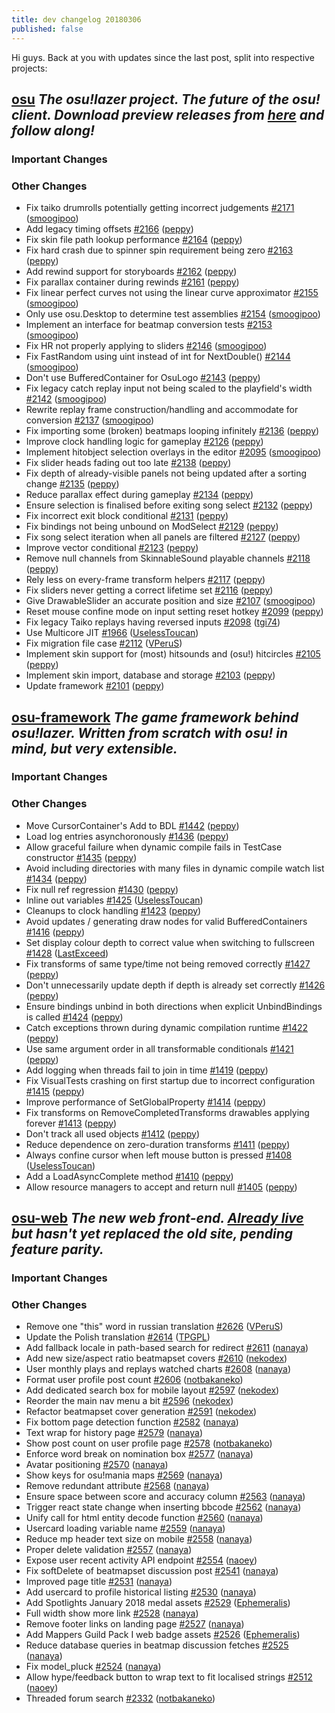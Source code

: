```yaml
---
title: dev changelog 20180306
published: false
---
```


Hi guys. Back at you with updates since the last post, split into respective projects:

## [osu](https://github.com/ppy/osu) *The osu!lazer project. The future of the osu! client. Download preview releases from [here](https://github.com/ppy/osu/releases) and follow along!*

### Important Changes

### Other Changes

- Fix taiko drumrolls potentially getting incorrect judgements [\#2171](https://github.com/ppy/osu/pull/2171) ([smoogipoo](https://github.com/smoogipoo))
- Add legacy timing offsets [\#2166](https://github.com/ppy/osu/pull/2166) ([peppy](https://github.com/peppy))
- Fix skin file path lookup performance [\#2164](https://github.com/ppy/osu/pull/2164) ([peppy](https://github.com/peppy))
- Fix hard crash due to spinner spin requirement being zero [\#2163](https://github.com/ppy/osu/pull/2163) ([peppy](https://github.com/peppy))
- Add rewind support for storyboards [\#2162](https://github.com/ppy/osu/pull/2162) ([peppy](https://github.com/peppy))
- Fix parallax container during rewinds [\#2161](https://github.com/ppy/osu/pull/2161) ([peppy](https://github.com/peppy))
- Fix linear perfect curves not using the linear curve approximator [\#2155](https://github.com/ppy/osu/pull/2155) ([smoogipoo](https://github.com/smoogipoo))
- Only use osu.Desktop to determine test assemblies [\#2154](https://github.com/ppy/osu/pull/2154) ([smoogipoo](https://github.com/smoogipoo))
- Implement an interface for beatmap conversion tests [\#2153](https://github.com/ppy/osu/pull/2153) ([smoogipoo](https://github.com/smoogipoo))
- Fix HR not properly applying to sliders [\#2146](https://github.com/ppy/osu/pull/2146) ([smoogipoo](https://github.com/smoogipoo))
- Fix FastRandom using uint instead of int for NextDouble\(\) [\#2144](https://github.com/ppy/osu/pull/2144) ([smoogipoo](https://github.com/smoogipoo))
- Don't use BufferedContainer for OsuLogo [\#2143](https://github.com/ppy/osu/pull/2143) ([peppy](https://github.com/peppy))
- Fix legacy catch replay input not being scaled to the playfield's width [\#2142](https://github.com/ppy/osu/pull/2142) ([smoogipoo](https://github.com/smoogipoo))
- Rewrite replay frame construction/handling and accommodate for conversion [\#2137](https://github.com/ppy/osu/pull/2137) ([smoogipoo](https://github.com/smoogipoo))
- Fix importing some \(broken\) beatmaps looping infinitely [\#2136](https://github.com/ppy/osu/pull/2136) ([peppy](https://github.com/peppy))
- Improve clock handling logic for gameplay [\#2126](https://github.com/ppy/osu/pull/2126) ([peppy](https://github.com/peppy))
- Implement hitobject selection overlays in the editor [\#2095](https://github.com/ppy/osu/pull/2095) ([smoogipoo](https://github.com/smoogipoo))
- Fix slider heads fading out too late [\#2138](https://github.com/ppy/osu/pull/2138) ([peppy](https://github.com/peppy))
- Fix depth of already-visible panels not being updated after a sorting change [\#2135](https://github.com/ppy/osu/pull/2135) ([peppy](https://github.com/peppy))
- Reduce parallax effect during gameplay [\#2134](https://github.com/ppy/osu/pull/2134) ([peppy](https://github.com/peppy))
- Ensure selection is finalised before exiting song select [\#2132](https://github.com/ppy/osu/pull/2132) ([peppy](https://github.com/peppy))
- Fix incorrect exit block conditional [\#2131](https://github.com/ppy/osu/pull/2131) ([peppy](https://github.com/peppy))
- Fix bindings not being unbound on ModSelect [\#2129](https://github.com/ppy/osu/pull/2129) ([peppy](https://github.com/peppy))
- Fix song select iteration when all panels are filtered [\#2127](https://github.com/ppy/osu/pull/2127) ([peppy](https://github.com/peppy))
- Improve vector conditional [\#2123](https://github.com/ppy/osu/pull/2123) ([peppy](https://github.com/peppy))
- Remove null channels from SkinnableSound playable channels [\#2118](https://github.com/ppy/osu/pull/2118) ([peppy](https://github.com/peppy))
- Rely less on every-frame transform helpers [\#2117](https://github.com/ppy/osu/pull/2117) ([peppy](https://github.com/peppy))
- Fix sliders never getting a correct lifetime set [\#2116](https://github.com/ppy/osu/pull/2116) ([peppy](https://github.com/peppy))
- Give DrawableSlider an accurate position and size [\#2107](https://github.com/ppy/osu/pull/2107) ([smoogipoo](https://github.com/smoogipoo))
- Reset mouse confine mode on input setting reset hotkey [\#2099](https://github.com/ppy/osu/pull/2099) ([peppy](https://github.com/peppy))
- Fix legacy Taiko replays having reversed inputs [\#2098](https://github.com/ppy/osu/pull/2098) ([tgi74](https://github.com/tgi74))
- Use Multicore JIT [\#1966](https://github.com/ppy/osu/pull/1966) ([UselessToucan](https://github.com/UselessToucan))
- Fix migration file case [\#2112](https://github.com/ppy/osu/pull/2112) ([VPeruS](https://github.com/VPeruS))
- Implement skin support for \(most\) hitsounds and \(osu!\) hitcircles [\#2105](https://github.com/ppy/osu/pull/2105) ([peppy](https://github.com/peppy))
- Implement skin import, database and storage [\#2103](https://github.com/ppy/osu/pull/2103) ([peppy](https://github.com/peppy))
- Update framework [\#2101](https://github.com/ppy/osu/pull/2101) ([peppy](https://github.com/peppy))

## [osu-framework](https://github.com/ppy/osu-framework) *The game framework behind osu!lazer. Written from scratch with osu! in mind, but very extensible.*

### Important Changes

### Other Changes

- Move CursorContainer's Add to BDL [\#1442](https://github.com/ppy/osu-framework/pull/1442) ([peppy](https://github.com/peppy))
- Load log entries asynchoronously [\#1436](https://github.com/ppy/osu-framework/pull/1436) ([peppy](https://github.com/peppy))
- Allow graceful failure when dynamic compile fails in TestCase constructor [\#1435](https://github.com/ppy/osu-framework/pull/1435) ([peppy](https://github.com/peppy))
- Avoid including directories with many files in dynamic compile watch list [\#1434](https://github.com/ppy/osu-framework/pull/1434) ([peppy](https://github.com/peppy))
- Fix null ref regression [\#1430](https://github.com/ppy/osu-framework/pull/1430) ([peppy](https://github.com/peppy))
- Inline out variables [\#1425](https://github.com/ppy/osu-framework/pull/1425) ([UselessToucan](https://github.com/UselessToucan))
- Cleanups to clock handling [\#1423](https://github.com/ppy/osu-framework/pull/1423) ([peppy](https://github.com/peppy))
- Avoid updates / generating draw nodes for valid BufferedContainers [\#1416](https://github.com/ppy/osu-framework/pull/1416) ([peppy](https://github.com/peppy))
- Set display colour depth to correct value when switching to fullscreen [\#1428](https://github.com/ppy/osu-framework/pull/1428) ([LastExceed](https://github.com/LastExceed))
- Fix transforms of same type/time not being removed correctly [\#1427](https://github.com/ppy/osu-framework/pull/1427) ([peppy](https://github.com/peppy))
- Don't unnecessarily update depth if depth is already set correctly [\#1426](https://github.com/ppy/osu-framework/pull/1426) ([peppy](https://github.com/peppy))
- Ensure bindings unbind in both directions when explicit UnbindBindings is called [\#1424](https://github.com/ppy/osu-framework/pull/1424) ([peppy](https://github.com/peppy))
- Catch exceptions thrown during dynamic compilation runtime [\#1422](https://github.com/ppy/osu-framework/pull/1422) ([peppy](https://github.com/peppy))
- Use same argument order in all transformable conditionals [\#1421](https://github.com/ppy/osu-framework/pull/1421) ([peppy](https://github.com/peppy))
- Add logging when threads fail to join in time [\#1419](https://github.com/ppy/osu-framework/pull/1419) ([peppy](https://github.com/peppy))
- Fix VisualTests crashing on first startup due to incorrect configuration [\#1415](https://github.com/ppy/osu-framework/pull/1415) ([peppy](https://github.com/peppy))
- Improve performance of SetGlobalProperty [\#1414](https://github.com/ppy/osu-framework/pull/1414) ([peppy](https://github.com/peppy))
- Fix transforms on RemoveCompletedTransforms drawables applying forever [\#1413](https://github.com/ppy/osu-framework/pull/1413) ([peppy](https://github.com/peppy))
- Don't track all used objects [\#1412](https://github.com/ppy/osu-framework/pull/1412) ([peppy](https://github.com/peppy))
- Reduce dependence on zero-duration transforms [\#1411](https://github.com/ppy/osu-framework/pull/1411) ([peppy](https://github.com/peppy))
- Always confine cursor when left mouse button is pressed [\#1408](https://github.com/ppy/osu-framework/pull/1408) ([UselessToucan](https://github.com/UselessToucan))
- Add a LoadAsyncComplete method [\#1410](https://github.com/ppy/osu-framework/pull/1410) ([peppy](https://github.com/peppy))
- Allow resource managers to accept and return null [\#1405](https://github.com/ppy/osu-framework/pull/1405) ([peppy](https://github.com/peppy))


## [osu-web](https://github.com/ppy/osu-web) *The new web front-end. [Already live](https://osu.ppy.sh/home) but hasn't yet replaced the old site, pending feature parity.*

### Important Changes

### Other Changes

- Remove one "this" word in russian translation [\#2626](https://github.com/ppy/osu-web/pull/2626) ([VPeruS](https://github.com/VPeruS))
- Update the Polish translation [\#2614](https://github.com/ppy/osu-web/pull/2614) ([TPGPL](https://github.com/TPGPL))
- Add fallback locale in path-based search for redirect [\#2611](https://github.com/ppy/osu-web/pull/2611) ([nanaya](https://github.com/nanaya))
- Add new size/aspect ratio beatmapset covers [\#2610](https://github.com/ppy/osu-web/pull/2610) ([nekodex](https://github.com/nekodex))
- User monthly plays and replays watched charts [\#2608](https://github.com/ppy/osu-web/pull/2608) ([nanaya](https://github.com/nanaya))
- Format user profile post count [\#2606](https://github.com/ppy/osu-web/pull/2606) ([notbakaneko](https://github.com/notbakaneko))
- Add dedicated search box for mobile layout [\#2597](https://github.com/ppy/osu-web/pull/2597) ([nekodex](https://github.com/nekodex))
- Reorder the main nav menu a bit [\#2596](https://github.com/ppy/osu-web/pull/2596) ([nekodex](https://github.com/nekodex))
- Refactor beatmapset cover generation [\#2591](https://github.com/ppy/osu-web/pull/2591) ([nekodex](https://github.com/nekodex))
- Fix bottom page detection function [\#2582](https://github.com/ppy/osu-web/pull/2582) ([nanaya](https://github.com/nanaya))
- Text wrap for history page [\#2579](https://github.com/ppy/osu-web/pull/2579) ([nanaya](https://github.com/nanaya))
- Show post count on user profile page [\#2578](https://github.com/ppy/osu-web/pull/2578) ([notbakaneko](https://github.com/notbakaneko))
- Enforce word break on nomination box [\#2577](https://github.com/ppy/osu-web/pull/2577) ([nanaya](https://github.com/nanaya))
- Avatar positioning [\#2570](https://github.com/ppy/osu-web/pull/2570) ([nanaya](https://github.com/nanaya))
- Show keys for osu!mania maps [\#2569](https://github.com/ppy/osu-web/pull/2569) ([nanaya](https://github.com/nanaya))
- Remove redundant attribute [\#2568](https://github.com/ppy/osu-web/pull/2568) ([nanaya](https://github.com/nanaya))
- Ensure space between score and accuracy column [\#2563](https://github.com/ppy/osu-web/pull/2563) ([nanaya](https://github.com/nanaya))
- Trigger react state change when inserting bbcode [\#2562](https://github.com/ppy/osu-web/pull/2562) ([nanaya](https://github.com/nanaya))
- Unify call for html entity decode function [\#2560](https://github.com/ppy/osu-web/pull/2560) ([nanaya](https://github.com/nanaya))
- Usercard loading variable name [\#2559](https://github.com/ppy/osu-web/pull/2559) ([nanaya](https://github.com/nanaya))
- Reduce mp header text size on mobile [\#2558](https://github.com/ppy/osu-web/pull/2558) ([nanaya](https://github.com/nanaya))
- Proper delete validation [\#2557](https://github.com/ppy/osu-web/pull/2557) ([nanaya](https://github.com/nanaya))
- Expose user recent activity API endpoint [\#2554](https://github.com/ppy/osu-web/pull/2554) ([naoey](https://github.com/naoey))
- Fix softDelete of beatmapset discussion post  [\#2541](https://github.com/ppy/osu-web/pull/2541) ([nanaya](https://github.com/nanaya))
- Improved page title [\#2531](https://github.com/ppy/osu-web/pull/2531) ([nanaya](https://github.com/nanaya))
- Add usercard to profile historical listing [\#2530](https://github.com/ppy/osu-web/pull/2530) ([nanaya](https://github.com/nanaya))
- Add Spotlights January 2018 medal assets [\#2529](https://github.com/ppy/osu-web/pull/2529) ([Ephemeralis](https://github.com/Ephemeralis))
- Full width show more link [\#2528](https://github.com/ppy/osu-web/pull/2528) ([nanaya](https://github.com/nanaya))
- Remove footer links on landing page [\#2527](https://github.com/ppy/osu-web/pull/2527) ([nanaya](https://github.com/nanaya))
- Add Mappers Guild Pack I web badge assets [\#2526](https://github.com/ppy/osu-web/pull/2526) ([Ephemeralis](https://github.com/Ephemeralis))
- Reduce database queries in beatmap discussion fetches [\#2525](https://github.com/ppy/osu-web/pull/2525) ([nanaya](https://github.com/nanaya))
- Fix model\_pluck [\#2524](https://github.com/ppy/osu-web/pull/2524) ([nanaya](https://github.com/nanaya))
- Allow hype/feedback button to wrap text to fit localised strings [\#2512](https://github.com/ppy/osu-web/pull/2512) ([naoey](https://github.com/naoey))
- Threaded forum search [\#2332](https://github.com/ppy/osu-web/pull/2332) ([notbakaneko](https://github.com/notbakaneko))
